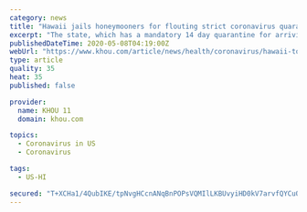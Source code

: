 ```yaml
---
category: news
title: "Hawaii jails honeymooners for flouting strict coronavirus quarantine"
excerpt: "The state, which has a mandatory 14 day quarantine for arriving tourists, has a low coronavirus infection rate, but crushing unemployment."
publishedDateTime: 2020-05-08T04:19:00Z
webUrl: "https://www.khou.com/article/news/health/coronavirus/hawaii-tourist-quarantine-arrests/507-65378ff8-3f8b-4518-bbee-5ebf27bd4011"
type: article
quality: 35
heat: 35
published: false

provider:
  name: KHOU 11
  domain: khou.com

topics:
  - Coronavirus in US
  - Coronavirus

tags:
  - US-HI

secured: "T+XCHa1/4QubIKE/tpNvgHCcnANqBnPOPsVQMIlLKBUvyiHD0kV7arvfQYCuO3u70jyEdUgxzGHYDUTetcoSRWZYl3l1WbordfuUglOhhrNMS5DEKQgjJ4Bz0GW77FOAg0wiAzifNyysGhnyWkgeBpPUnUlLlfptEY5t9Gp1uq2AUcBjJfynR2c30xeaihzKCHrRqqa+udcbT8zDyG0iSL+BLJCbf4UkWJ6f/hodpG3nFlrmDzC9yHX725L6stcdmsI3oMnT2EgVjWrfNccG7nryA///Mi/2JYop9MBRii4iAHrDQHFBDcUK5YftveSLGdNrOmjQHiDblimOafDNT663+qKKeAL39GBxUxryq3tKgLT4n+oy3YCP25bQMINgHlIMZyJZZvetNkVj6ZMWuwT3RIqNFCwK6M3NDLOylF+5y3ZdUwyQVL1kp4yaKA6fxplXRAD190d+nK1nhgW21hXXM9egIMDZfm/aPbvj6+Q=;xeXz7jx6o9G0dm9/maXmpA=="
---
```


